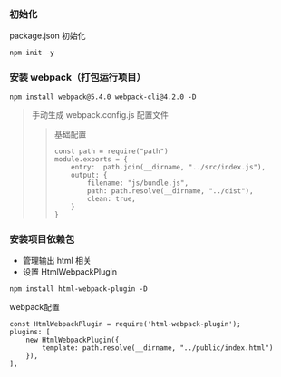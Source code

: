 ### 初始化
package.json 初始化 

    npm init -y

### 安装 webpack（打包运行项目）

    npm install webpack@5.4.0 webpack-cli@4.2.0 -D

> 手动生成 webpack.config.js 配置文件 
>> 基础配置
>> ```
>> const path = require("path")
>> module.exports = {
>>     entry:  path.join(__dirname, "../src/index.js"),
>>     output: {
>>         filename: "js/bundle.js",
>>         path: path.resolve(__dirname, "../dist"),
>>         clean: true,
>>     }
>> }

### 安装项目依赖包

* 管理输出 html 相关
* 设置 HtmlWebpackPlugin
```
npm install html-webpack-plugin -D
```
webpack配置
```
const HtmlWebpackPlugin = require('html-webpack-plugin');
plugins: [
    new HtmlWebpackPlugin({
        template: path.resolve(__dirname, "../public/index.html")
    }),
],

```


